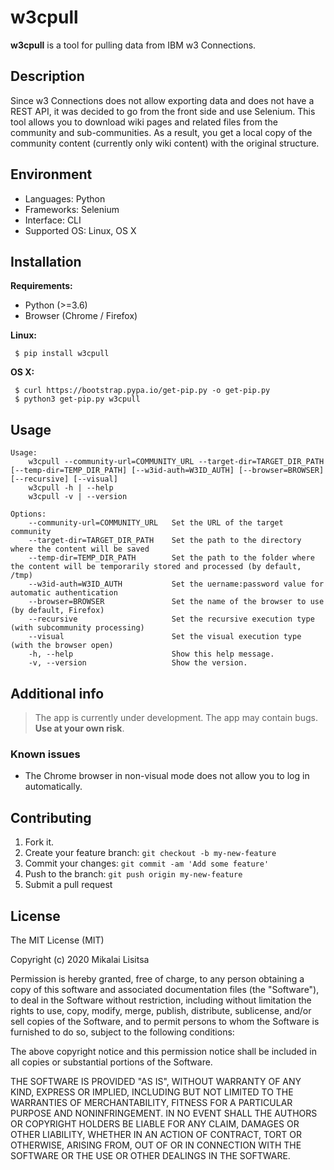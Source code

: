 # w3cpull

**w3cpull** is a tool for pulling data from IBM w3 Connections.

## Description

Since w3 Connections does not allow exporting data and does not have a REST API, it was decided to go from the front side and use Selenium. This tool allows you to download wiki pages and related files from the community and sub-communities. As a result, you get a local copy of the community content (currently only wiki content) with the original structure.

## Environment
* Languages: Python
* Frameworks: Selenium
* Interface: CLI
* Supported OS: Linux, OS X

## Installation

**Requirements:**

 * Python (>=3.6)
 * Browser (Chrome / Firefox)

**Linux:**
~~~
 $ pip install w3cpull
~~~

**OS X:**
~~~
 $ curl https://bootstrap.pypa.io/get-pip.py -o get-pip.py
 $ python3 get-pip.py w3cpull
~~~

## Usage

```
Usage:
    w3cpull --community-url=COMMUNITY_URL --target-dir=TARGET_DIR_PATH [--temp-dir=TEMP_DIR_PATH] [--w3id-auth=W3ID_AUTH] [--browser=BROWSER] [--recursive] [--visual]
    w3cpull -h | --help
    w3cpull -v | --version

Options:
    --community-url=COMMUNITY_URL   Set the URL of the target community
    --target-dir=TARGET_DIR_PATH    Set the path to the directory where the content will be saved
    --temp-dir=TEMP_DIR_PATH        Set the path to the folder where the content will be temporarily stored and processed (by default, /tmp)
    --w3id-auth=W3ID_AUTH           Set the uername:password value for automatic authentication
    --browser=BROWSER               Set the name of the browser to use (by default, Firefox)
    --recursive                     Set the recursive execution type (with subcommunity processing)
    --visual                        Set the visual execution type (with the browser open)
    -h, --help                      Show this help message.
    -v, --version                   Show the version.
```

## Additional info
>The app is currently under development. The app may contain bugs. **Use at your own risk**.

### Known issues

* The Chrome browser in non-visual mode does not allow you to log in automatically.

## Contributing

1.  Fork it.
2.  Create your feature branch:  `git checkout -b my-new-feature`
3.  Commit your changes:  `git commit -am 'Add some feature'`
4.  Push to the branch:  `git push origin my-new-feature`
5.  Submit a pull request

## License
The MIT License (MIT)

Copyright (c) 2020 Mikalai Lisitsa

Permission is hereby granted, free of charge, to any person obtaining a copy of this software and associated documentation files (the "Software"), to deal in the Software without restriction, including without limitation the rights to use, copy, modify, merge, publish, distribute, sublicense, and/or sell copies of the Software, and to permit persons to whom the Software is furnished to do so, subject to the following conditions:

The above copyright notice and this permission notice shall be included in all copies or substantial portions of the Software.

THE SOFTWARE IS PROVIDED "AS IS", WITHOUT WARRANTY OF ANY KIND, EXPRESS OR IMPLIED, INCLUDING BUT NOT LIMITED TO THE WARRANTIES OF MERCHANTABILITY, FITNESS FOR A PARTICULAR PURPOSE AND NONINFRINGEMENT. IN NO EVENT SHALL THE AUTHORS OR COPYRIGHT HOLDERS BE LIABLE FOR ANY CLAIM, DAMAGES OR OTHER LIABILITY, WHETHER IN AN ACTION OF CONTRACT, TORT OR OTHERWISE, ARISING FROM, OUT OF OR IN CONNECTION WITH THE SOFTWARE OR THE USE OR OTHER DEALINGS IN THE SOFTWARE.
